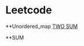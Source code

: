 # Leetcode


**Unordered_map
[TWO SUM](https://github.com/chbyang/Leetcode/blob/master/code/0001TwoSum.h)

**SUM
